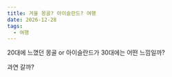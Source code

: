 ```yaml
---
title: 겨울 몽골? 아이슬란드? 여행
date: 2026-12-28
tags:
  - 여행
---
```


20대에 느꼈던 몽골 or 아이슬란드가 30대에는 어떤 느낌일까?

과연 갈까?

